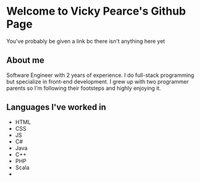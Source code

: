 # Welcome to Vicky Pearce's Github Page
You've probably be given a link bc there isn't anything here yet

## About me
Software Engineer with 2 years of experience. I do full-stack programming but specialize in front-end development. I grew up with two programmer parents so I'm following their footsteps and highly enjoying it.

## Languages I've worked in
- HTML
- CSS
- JS
- C#
- Java
- C++
- PHP
- Scala
- 
